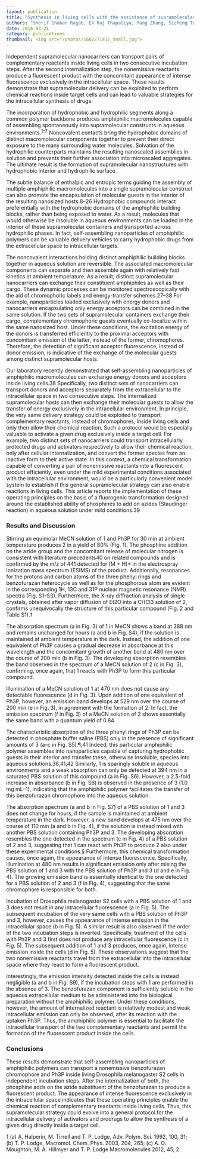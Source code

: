 ```yaml
---
layout: publication
title: "Synthesis in living cells with the assistance of supramolecular nanocarriers"
authors: "Sherif Shaban Ragab, Ek Raj Thapaliya, Yang Zhang, Sicheng Tang, Jeffrey Blye McMahan, Sheyum Syed, Burjor Captain, Fran&ccedil;isco M. Raymo"
date: 2016-03-21
category: publications
thumbnail: <img src="/photos/1602271417_small.jpg">
---
```

Independent supramolecular nanocarriers can transport pairs of complementary reactants inside living cells in two consecutive incubation steps.  After the second internalization step, the nonemissive reactants produce a fluorescent product with the concomitant appearance of intense fluorescence exclusively in the intracellular space.  These results demonstrate that supramolecular delivery can be exploited to perform chemical reactions inside target cells and can lead to valuable strategies for the intracellular synthesis of drugs.

The incorporation of hydrophobic and hydrophilic segments along a common polymer backbone produces amphiphilic macromolecules capable of assembling spontaneously into supramolecular constructs in aqueous environments.<sup>[1–7](#ref1)</sup>  Noncovalent contacts bring the hydrophobic domains of distinct macromolecular components together to prevent their direct exposure to the many surrounding water molecules.  Solvation of the hydrophilic counterparts maintains the resulting nanoscaled assemblies in solution and prevents their further association into microscaled aggregates.  The ultimate result is the formation of supramolecular nanostructures with hydrophobic interior and hydrophilic surface.

The subtle balance of enthalpic and entropic terms guiding the assembly of multiple amphiphilic macromolecules into a single supramolecular construct can also promote the encapsulation of molecular guests in the interior of the resulting nanosized hosts.8–26  Hydrophobic compounds interact preferentially with the hydrophobic domains of the amphiphilic building blocks, rather than being exposed to water.  As a result, molecules that would otherwise be insoluble in aqueous environments can be loaded in the interior of these supramolecular containers and transported across hydrophilic phases.  In fact, self-assembling nanoparticles of amphiphilic polymers can be valuable delivery vehicles to carry hydrophobic drugs from the extracellular space to intracellular targets.

The noncovalent interactions holding distinct amphiphilic building blocks together in aqueous solution are reversible.  The associated macromolecular components can separate and then assemble again with relatively fast kinetics at ambient temperature.  As a result, distinct supramolecular nanocarriers can exchange their constituent amphiphiles as well as their cargo.  These dynamic processes can be monitored spectroscopically with the aid of chromophoric labels and energy-transfer schemes.27–38  For example, nanoparticles loaded exclusively with energy donors and nanocarriers encapsulating only energy acceptors can be combined in the same solution.  If the two sets of supramolecular containers exchange their cargo, complementary chromophoric guests eventually co-localize within the same nanosized host.  Under these conditions, the excitation energy of the donors is transferred efficiently to the proximal acceptors with concomitant emission of the latter, instead of the former, chromophores.  Therefore, the detection of significant acceptor fluorescence, instead of donor emission, is indicative of the exchange of the molecular guests among distinct supramolecular hosts.

Our laboratory recently demonstrated that self-assembling nanoparticles of amphiphilic macromolecules can exchange energy donors and acceptors inside living cells.38  Specifically, two distinct sets of nanocarriers can transport donors and acceptors separately from the extracellular to the intracellular space in two consecutive steps.  The internalized supramolecular hosts can then exchange their molecular guests to allow the transfer of energy exclusively in the intracellular environment.  In principle, the very same delivery strategy could be exploited to transport complementary reactants, instead of chromophores, inside living cells and only then allow their chemical reaction.  Such a protocol would be especially valuable to activate a given drug exclusively inside a target cell.  For example, two distinct sets of nanocarriers could transport intracellularly protected drugs and activators respectively to allow their chemical reaction, only after cellular internalization, and convert the former species from an inactive form to their active state.  In this context, a chemical transformation capable of converting a pair of nonemissive reactants into a fluorescent product efficiently, even under the mild experimental conditions associated with the intracellular environment, would be a particularly convenient model system to establish if this general supramolecular strategy can also enable reactions in living cells.  This article reports the implementation of these operating principles on the basis of a fluorogenic transformation designed around the established ability of phosphines to add on azides (Staudinger reaction) in aqueous solution under mild conditions.39

### Results and Discussion
Stirring an equimolar MeCN solution of 1 and Ph3P for 30 min at ambient temperature produces 2 in a yield of 80% (Fig. 1).  The phosphine addition on the azide group and the concomitant release of molecular nitrogen is consistent with literature precedents40 on related compounds and is confirmed by the m/z of 441 detected for [M + H]+ in the electrospray ionization mass spectrum (ESIMS) of the product.  Additionally, resonances for the protons and carbon atoms of the three phenyl rings and benzofurazan heterocycle as well as for the phosphorous atom are evident in the corresponding 1H, 13C and 31P nuclear magnetic resonance (NMR) spectra (Fig. S1–S3).  Furthermore, the X-ray diffraction analysis of single crystals, obtained after vapor diffusion of Et2O into a CHCl3 solution of 2, confirms unequivocally the structure of this particular compound (Fig. 2 and Table S1).‡

The absorption spectrum (a in Fig. 3) of 1 in MeCN shows a band at 388 nm and remains unchanged for hours (a and b in Fig. S4), if the solution is maintained at ambient temperature in the dark.  Instead, the addition of one equivalent of Ph3P causes a gradual decrease in absorbance at this wavelength and the concomitant growth of another band at 480 nm over the course of 200 min (b in Fig. 3).  The developing absorption resembles the band observed in the spectrum of a MeCN solution of 2 (c in Fig. 3), confirming, once again, that 1 reacts with Ph3P to form this particular compound.

Illumination of a MeCN solution of 1 at 470 nm does not cause any detectable fluorescence (d in Fig. 3).  Upon addition of one equivalent of Ph3P, however, an emission band develops at 529 nm over the course of 200 min (e in Fig. 3), in agreement with the formation of 2.  In fact, the emission spectrum (f in Fig. 3) of a MeCN solution of 2 shows essentially the same band with a quantum yield of 0.84.

The characteristic absorption of the three phenyl rings of Ph3P can be detected in phosphate buffer saline (PBS) only in the presence of significant amounts of 3 (a–c in Fig. S5).¶,41  Indeed, this particular amphiphilic polymer assembles into nanoparticles capable of capturing hydrophobic guests in their interior and transfer these, otherwise insoluble, species into aqueous solutions.38,41,42  Similarly, 1 is sparingly soluble in aqueous environments and a weak absorption can only be detected at 394 nm in a saturated PBS solution of this compound (a in Fig. S6).  However, a 2.5-fold increase in absorbance (b in Fig. S6) is observed in the presence of 3 (1.0 mg mL–1), indicating that the amphiphilic polymer facilitates the transfer of this benzofurazan chromophore into the aqueous solution.

The absorption spectrum (a and b in Fig. S7) of a PBS solution of 1 and 3 does not change for hours, if the sample is maintained at ambient temperature in the dark.  However, a new band develops at 475 nm over the course of 110 min (a and b in Fig. 4), if the solution is instead mixed with another PBS solution containing Ph3P and 3.  The developing absorption resembles the one detected in the spectrum (c in Fig. 4) of a PBS solution of 2 and 3, suggesting that 1 can react with Ph3P to produce 2 also under these experimental conditions.§  Furthermore, this chemical transformation causes, once again, the appearance of intense fluorescence.  Specifically, illumination at 480 nm results in significant emission only after mixing the PBS solution of 1 and 3 with the PBS solution of Ph3P and 3 (d and e in Fig. 4).  The growing emission band is essentially identical to the one detected for a PBS solution of 2 and 3 (f in Fig. 4), suggesting that the same chromophore is responsible for both.

Incubation of Drosophila melanogaster S2 cells with a PBS solution of 1 and 3 does not result in any intracellular fluorescence (a in Fig. 5).  The subsequent incubation of the very same cells with a PBS solution of Ph3P and 3, however, causes the appearance of intense emission in the intracellular space (b in Fig. 5).  A similar result is also observed if the order of the two incubation steps is inverted.  Specifically, treatment of the cells with Ph3P and 3 first does not produce any intracellular fluorescence (c in Fig. 5).  The subsequent addition of 1 and 3 produces, once again, intense emission inside the cells (d in Fig. 5).  These observations suggest that the two nonemissive reactants travel from the extracellular into the intracellular space where they react to form a fluorescent product.

Interestingly, the emission intensity detected inside the cells is instead negligible (a and b in Fig. S9), if the incubation steps with 1 are performed in the absence of 3.  The benzofurazan component is sufficiently soluble in the aqueous extracellular medium to be administered into the biological preparation without the amphiphilic polymer.  Under these conditions, however, the amount of internalized reactant is relatively modest and weak intracellular emission can only be observed, after its reaction with the uptaken Ph3P.  Thus, the amphiphilic polymer is essential to facilitate the intracellular transport of the two complementary reactants and permit the formation of the fluorescent product inside the cells.

### Conclusions
These results demonstrate that self-assembling nanoparticles of amphiphilic polymers can transport a nonemissive benzofurazan chromophore and Ph3P inside living Drosophila melanogaster S2 cells in independent incubation steps.  After the internalization of both, the phosphine adds on the azide substituent of the benzofurazan to produce a fluorescent product.  The appearance of intense fluorescence exclusively in the intracellular space indicates that these operating principles enable the chemical reaction of complementary reactants inside living cells.  Thus, this supramolecular strategy could evolve into a general protocol for the intracellular delivery of activators and prodrugs to allow the synthesis of a given drug directly inside a target cell.

<a name="ref1"></a>1	(a) A. Halperin, M. Tirrell and T. P. Lodge, Adv. Polym. Sci. 1992, 100, 31; (b) T. P. Lodge, Macromol. Chem. Phys. 2003, 204, 265; (c) A. O. Moughton, M. A. Hillmyer and T. P. Lodge Macromolecules 2012, 45, 2
